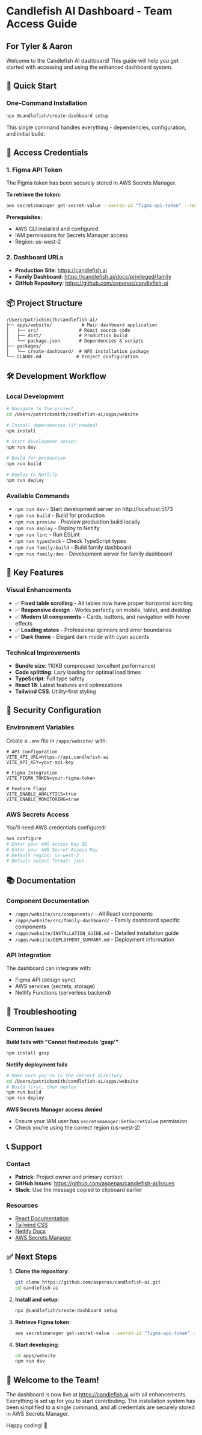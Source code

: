 # Candlefish AI Dashboard - Team Access Guide

## For Tyler & Aaron

Welcome to the Candlefish AI dashboard! This guide will help you get started with accessing and using the enhanced dashboard system.

## 🚀 Quick Start

### One-Command Installation
```bash
npx @candlefish/create-dashboard setup
```
This single command handles everything - dependencies, configuration, and initial build.

## 🔑 Access Credentials

### 1. Figma API Token
The Figma token has been securely stored in AWS Secrets Manager.

**To retrieve the token:**
```bash
aws secretsmanager get-secret-value --secret-id "figma-api-token" --region us-west-2
```

**Prerequisites:**
- AWS CLI installed and configured
- IAM permissions for Secrets Manager access
- Region: us-west-2

### 2. Dashboard URLs
- **Production Site**: https://candlefish.ai
- **Family Dashboard**: https://candlefish.ai/docs/privileged/family
- **GitHub Repository**: https://github.com/aspenas/candlefish-ai

## 📦 Project Structure

```
/Users/patricksmith/candlefish-ai/
├── apps/website/           # Main dashboard application
│   ├── src/               # React source code
│   ├── dist/              # Production build
│   └── package.json       # Dependencies & scripts
├── packages/
│   └── create-dashboard/  # NPX installation package
└── CLAUDE.md             # Project configuration
```

## 🛠️ Development Workflow

### Local Development
```bash
# Navigate to the project
cd /Users/patricksmith/candlefish-ai/apps/website

# Install dependencies (if needed)
npm install

# Start development server
npm run dev

# Build for production
npm run build

# Deploy to Netlify
npm run deploy
```

### Available Commands
- `npm run dev` - Start development server on http://localhost:5173
- `npm run build` - Build for production
- `npm run preview` - Preview production build locally
- `npm run deploy` - Deploy to Netlify
- `npm run lint` - Run ESLint
- `npm run typecheck` - Check TypeScript types
- `npm run family:build` - Build family dashboard
- `npm run family:dev` - Development server for family dashboard

## 🎨 Key Features

### Visual Enhancements
- ✅ **Fixed table scrolling** - All tables now have proper horizontal scrolling
- ✅ **Responsive design** - Works perfectly on mobile, tablet, and desktop
- ✅ **Modern UI components** - Cards, buttons, and navigation with hover effects
- ✅ **Loading states** - Professional spinners and error boundaries
- ✅ **Dark theme** - Elegant dark mode with cyan accents

### Technical Improvements
- **Bundle size**: 110KB compressed (excellent performance)
- **Code splitting**: Lazy loading for optimal load times
- **TypeScript**: Full type safety
- **React 18**: Latest features and optimizations
- **Tailwind CSS**: Utility-first styling

## 🔐 Security Configuration

### Environment Variables
Create a `.env` file in `/apps/website/` with:
```env
# API Configuration
VITE_API_URL=https://api.candlefish.ai
VITE_API_KEY=your-api-key

# Figma Integration
VITE_FIGMA_TOKEN=your-figma-token

# Feature Flags
VITE_ENABLE_ANALYTICS=true
VITE_ENABLE_MONITORING=true
```

### AWS Secrets Access
You'll need AWS credentials configured:
```bash
aws configure
# Enter your AWS Access Key ID
# Enter your AWS Secret Access Key
# Default region: us-west-2
# Default output format: json
```

## 📚 Documentation

### Component Documentation
- `/apps/website/src/components/` - All React components
- `/apps/website/src/family-dashboard/` - Family dashboard specific components
- `/apps/website/INSTALLATION_GUIDE.md` - Detailed installation guide
- `/apps/website/DEPLOYMENT_SUMMARY.md` - Deployment information

### API Integration
The dashboard can integrate with:
- Figma API (design sync)
- AWS services (secrets, storage)
- Netlify Functions (serverless backend)

## 🚨 Troubleshooting

### Common Issues

**Build fails with "Cannot find module 'gsap'"**
```bash
npm install gsap
```

**Netlify deployment fails**
```bash
# Make sure you're in the correct directory
cd /Users/patricksmith/candlefish-ai/apps/website
# Build first, then deploy
npm run build
npm run deploy
```

**AWS Secrets Manager access denied**
- Ensure your IAM user has `secretsmanager:GetSecretValue` permission
- Check you're using the correct region (us-west-2)

## 📞 Support

### Contact
- **Patrick**: Project owner and primary contact
- **GitHub Issues**: https://github.com/aspenas/candlefish-ai/issues
- **Slack**: Use the message copied to clipboard earlier

### Resources
- [React Documentation](https://react.dev)
- [Tailwind CSS](https://tailwindcss.com)
- [Netlify Docs](https://docs.netlify.com)
- [AWS Secrets Manager](https://docs.aws.amazon.com/secretsmanager/)

## ✅ Next Steps

1. **Clone the repository**:
   ```bash
   git clone https://github.com/aspenas/candlefish-ai.git
   cd candlefish-ai
   ```

2. **Install and setup**:
   ```bash
   npx @candlefish/create-dashboard setup
   ```

3. **Retrieve Figma token**:
   ```bash
   aws secretsmanager get-secret-value --secret-id "figma-api-token" --region us-west-2
   ```

4. **Start developing**:
   ```bash
   cd apps/website
   npm run dev
   ```

## 🎉 Welcome to the Team!

The dashboard is now live at https://candlefish.ai with all enhancements. Everything is set up for you to start contributing. The installation system has been simplified to a single command, and all credentials are securely stored in AWS Secrets Manager.

Happy coding! 🚀

